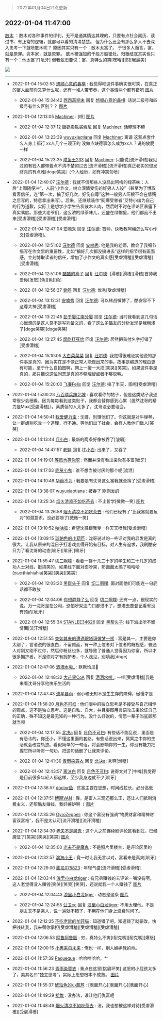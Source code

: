 > 2022年01月04日21点更新
<link rel="stylesheet" href="https://cdn.jsdelivr.net/gh/taotie6/sampleJSON@main/css/photo_show.css">
<meta name="referrer" content="no-referrer" />


 ## 2022-01-04 11:47:00 

 [㪚木](https://www.coolapk.com/feed/32585298?shareKey=MzAwODMyMjI5ZTdlNjFkM2M2OWE~) ：㪚木对各种事件的评判，无不是通其情达其理的，只要有点社会阅历、读过书、有正常的逻辑，就都可以看的清清楚楚。
但为什么还会有那么多人不去深入思考一下就喷㪚木呢？
原因其实只有一个：㪚木太富了。
于很多人而言，富，就是原罪。资本家，就是原罪。
㪚木被强加的千般万般错处<!--break-->，归根结底其实也只有一个：他太富了[呲牙]
但我依旧要说：富，真特么的爽[嘿哈][耶][我最美] 

<div class="album">
<img class="img-item" src="http://image.coolapk.com/feed/2022/0104/11/1081091_22243fe7_8019_8788_394@976x322.png" />
</div>

 ------- 

- 2022-01-04 15:02:53 [想顺心意的鑫棋](uid=3400485) : 我觉得吧这件事确实很可笑，在真正的富人面前你又算什么呢，还有一堆人带节奏，这个事情两个都有错吧 [图片](http://image.coolapk.com/feed/2022/0104/00/3400485_ed0e7e49_6966_5901_606@1080x807.jpeg)

    - 2022-01-04 15:34:42 [西西莴期末](uid=2958256) 回复 [想顺心意的鑫棋](uid=3400485): 话说二级号和四级号有什么区别？？ [图片](http://image.coolapk.com/feed/2022/0104/15/2958256_a03f6263_1681_0795_938@1080x306.jpeg)

- 2022-01-04 12:13:05 [Machiner](uid=3114536) : [喷] [图片](http://image.coolapk.com/feed/2022/0104/12/3114536_9eecc47e_9584_494_569@1369x359.jpeg)

    - 2022-01-04 12:37:12 [砸锅卖铁买索尼](uid=1029752) 回复 [Machiner](uid=3114536): 话糙理不糙 

    - 2022-01-04 13:23:39 [wuyuxiaotiana](uid=686790) 回复 [Machiner](uid=3114536): 离谱 这观点套什么人身上都行 xx人几个三观正的 没做点缺德事怎么成为xx人？说的放屁一样 

    - 2022-01-04 15:23:35 [咸鱼王233](uid=2985530) 回复 [Machiner](uid=3114536): 只能说[流汗滑稽]我见过的有钱人都带着点不清不楚的过去[流汗滑稽][流汗滑稽]真正老实的想发财真的有点难[doge笑哭]（个人经历，如有冲突勿喷） 

- 2022-01-04 12:40:07 [汪尔德](uid=1595236) : 我就不信那些人没品出阿梅的绿茶味：人后“上图随便冲”，人前“小作文，树立深情受伤的好男人人设”（甚至为了博取看客信任，连“第一次，搞了好几次，好伤自尊”这种一般男人压根不会在情殇之后写的，特意拿出来写）。后来，还继续装作“网爆受害者”艾特小编为自己的行为道歉<!--break-->，实际上是想学小学生告状散木人肉，然后时不时在评论区暴露下真实嘴脸。那些大老爷们，这么浓的绿茶味儿，还盛在绿帽里，他们都品不出来[受虐滑稽][受虐滑稽][受虐滑稽] 

    - 2022-01-04 12:47:04 [安喃秀](uid=2237599) 回复 [汪尔德](uid=1595236): 首帅，快教教阿梅怎么写小作文[受虐滑稽]。 

    - 2022-01-04 12:51:02 [汪尔德](uid=1595236) 回复 [安喃秀](uid=2237599): 他是我的老师，教会了我细节描写在作文里的重要性，比如“搞好几次都没搞进去”这样的细节很有画面感，立刻博取读者的信任，增加了小作文的真实感[受虐滑稽][受虐滑稽][受虐滑稽] 

    - 2022-01-04 12:51:06 [酷酷的离子](uid=3425470) 回复 [汪尔德](uid=1595236): [滑稽][滑稽][滑稽]首帅我爱你[发怒][色][色][色] 

    - 2022-01-04 12:56:37 [骨鸽](uid=1169973) 回复 [汪尔德](uid=1595236): 优秀[受虐滑稽] 

    - 2022-01-04 13:12:31 [安喃秀](uid=2237599) 回复 [汪尔德](uid=1595236): 可以转战微博了，酷安容不下这尊大神[受虐滑稽] 

    - 2022-01-04 13:22:45 [彭于晏江南分晏](uid=865013) 回复 [汪尔德](uid=1595236): 当时我看到这几句话心里想的是这人莫不是写刘备文的，看了这么多酷友的分析发现是我粗浅了[doge笑哭][doge笑哭] 

    - 2022-01-04 13:27:45 [腐剧打死给](uid=1391153) 回复 [汪尔德](uid=1595236): 居然把首付名字打错了[受虐滑稽] 

    - 2022-01-04 15:10:05 [大白菜菜菜](uid=2081020) 回复 [汪尔德](uid=1595236): 我觉得很难证实他说的那件事是真的，因为实在是不像正常人能做出来的事。故事是编造的理由更有可能，至于什么自拍图啊，网上一搜一大把[笑哭][笑哭]。如果这件事是真的，那只能说这位同志是真的不够理智或者不够聪明。 

    - 2022-01-04 15:20:00 [飞廉Felix](uid=900024) 回复 [汪尔德](uid=1595236): 搞了半天，图呢[受虐滑稽] 

- 2022-01-04 15:00:23 [八百膘兵蹦北坡](uid=1105274) : 喜欢看你的帖子，但是这类贴子我通常很少会细看，因为每每看到这类贴子，我都会替你感到心累（虽然沈哥的精力是Max[受虐滑稽]）。素质低的人太多了，沈哥没必要理会。 

- 2022-01-04 14:50:41 [我爱健力宝](uid=1805750) : 沈哥，别理他们了。你这就是对牛弹琴，让一群蛆别吃粪一个道理，行不通。等他们出了社会，会有人教他们做人[笑哭] 

- 2022-01-04 14:13:44 [IT小白](uid=1002886) : 最新的两条好像被吞了[皱眉] 

    - 2022-01-04 14:47:57 [老魁](uid=1703096) 回复 [IT小白](uid=1002886): 出来了，又吞了 

- 2022-01-04 14:19:01 [等风也等你呀](uid=1819418) : 然而并没有看出来你有多富[呲牙] 

- 2022-01-04 14:17:03 [乖戾小鬼](uid=3038000) : 谁不想当被讨厌的那个呢[流泪] 

- 2022-01-04 14:10:48 [华而不为](uid=1212555) : 我要是有沈哥这么富我就全捐了[受虐滑稽] 

- 2022-01-04 13:38:07 [wuyuxiaotiana](uid=686790) : 被吞了 刚刚发的 

- 2022-01-04 13:25:34 [烟火清凉不如吃茶去](uid=4279524) : 不止哲学[微微一笑] [图片](http://image.coolapk.com/feed/2022/0104/13/4279524_23544877_3932_587_500@3325x2494.jpeg)

    - 2022-01-04 13:26:58 [烟火清凉不如吃茶去](uid=4279524) : 他们已经有了“比我富就要反对”的潜意识，没必要唠了[微微一笑] 

- 2022-01-04 13:10:52 [咕咕呱](uid=5016203) : 希望沈哥跟我爹一样天天喷我[受虐滑稽] 

- 2022-01-04 13:09:15 [琥珀色的小葫芦](uid=3670859) : 沈哥说过的一些话对我的启发是真的很大，让我从原来的混日子打游戏变得开始有目标，对人生有追求，我刷酷安只为了看沈哥的动态[呲牙][呲牙][呲牙] 

- 2022-01-04 11:59:47 [切二啊噗](uid=2920558) : 看着一群十几二十岁的学生和三十几岁的成功人士对线，挺搞笑的，如果线下面对面吵架，那画面太搞了哈哈哈(ಡωಡ)hiahiahia[笑哭][笑哭][笑哭] 

    - 2022-01-04 12:03:20 [黑帮头子](uid=2838832) 回复 [切二啊噗](uid=2920558): 面对面他们可能连一句屁话都不敢放 

    - 2022-01-04 12:04:06 [你想静静了么](uid=788126) 回复 [切二啊噗](uid=2920558): 还有一点，很现实的说，万一沈哥是在公司，恐怕吵架连门口都进不了，想进去要登记看有没有预约[呲牙] 

    - 2022-01-04 12:55:34 [STANLEE34626](uid=3325205) 回复 [黑帮头子](uid=2838832): 线下派出所不留情面[流汗滑稽] 

- 2022-01-04 12:51:55 [突如其来的遭遇跟塔玛做梦一样](uid=983404) : 富是其一，主要是你太刚了，言语说的很直白，不留颜面，有一种上位者对下位者的既视感，普通人对刚又刚不过你，然后你粉丝也多，就导致了普通人觉得因为你富，所以才很多拥护者，不是你对才有拥护者，个人浅见，别喷我[doge] 

- 2022-01-04 12:47:06 [洒洒水啦_](uid=652939) : 默默恰瓜🍉 

    - 2022-01-04 12:48:32 [大芒果CoA](uid=9758291) 回复 [洒洒水啦_](uid=652939): 一样[受虐滑稽]我是来看沈哥分享他快乐生活的 

- 2022-01-04 12:47:43 [流星暴雨](uid=3302275) : 弱小和无知不是生生存的障碍，傲慢才是 

- 2022-01-04 11:58:20 [月色不可扫](uid=3639201) : 他们眼中的独立思考是不接受与自己相悖的观点，这不是独立思考。这是自私、自大，并且妄图用言语攻击来论证自己的正确，殊不知这是最无知的一种行为。没什么好说的，情愿一辈子当鲨卵那就当呗 

    - 2022-01-04 12:17:55 [北决a](uid=1918537) 回复 [月色不可扫](uid=3639201): 有些话不能乱说，里面是有忌讳的，你还小，不懂这里面的套路。有些话说出来，冥冥之中你的生活就会改变轨迹。看似简单的一句话，将会影响你的一生。你没有能力把握它所以听哥一句劝，把这句话删了让我来评论。 

    - 2022-01-04 12:41:30 [青雨染蓑衣](uid=1535940) 回复 [北决a](uid=1918537): 秀啊[滑稽] 

    - 2022-01-04 12:43:57 [离沫白](uid=2589311) 回复 [月色不可扫](uid=3639201): 说得太对了[牛啤]我觉得是目前很多年轻人都这样，至少我身边就不少[呲牙] 

- 2022-01-04 12:38:57 [doctor鱼](uid=1383402) : 贫富主要在思想，时间线拉长，必分高低 

- 2022-01-04 12:37:51 [博丽VAN](uid=3167897) : 靠，是富人三观还那么正，还让人们抵制消费主义，还帮酷友赚钱，我好嫉妒啊（ [图片](http://image.coolapk.com/feed/2021/1208/09/3167897_db77aaf6_6855_9587_863@340x314.jpeg)

- 2022-01-04 12:35:26 [GyroZeppeli](uid=1623379) : 你这个富没有强调“物质财富和精神财富双富裕”，我不是太认可[流汗滑稽][流汗滑稽] 

- 2022-01-04 12:34:30 [老夫不是魔鬼](uid=872069) : 这个人之前连续剧评论区看到过，已经魔怔了[笑哭][笑哭][笑哭] [图片](http://image.coolapk.com/feed/2022/0104/12/872069_5929457a_0869_2308_915@1080x5535.jpeg)

    - 2022-01-04 12:35:00 [老夫不是魔鬼](uid=872069) : 不是照片里楼主，是评论区里的 

- 2022-01-04 12:32:57 [滨海小王](uid=4859727) : 竟一时让我无言以对，富看来是真爽[呲牙] 

- 2022-01-04 12:29:00 [甜瓜075823](uid=3807071) : 年轻气盛[流汗滑稽][受虐滑稽] 

- 2022-01-04 12:03:44 [浪里小白龙tiger](uid=2360405) : 有兄弟赚钱的去评论一嘴没有啊，这人老觉得没人赚钱[笑哭][笑哭][笑哭]，还说就我一个人赚钱了 [图片](http://image.coolapk.com/feed/2022/0104/12/2360405_9024_3318_922@621x946.jpg)

    - 2022-01-04 12:04:43 [浪里小白龙tiger](uid=2360405) : 动态是这条 [图片](http://image.coolapk.com/feed/2022/0104/12/2360405_9082_7479_792@621x946.jpg)

    - 2022-01-04 12:24:55 [公卫cc](uid=2467712) 回复 [浪里小白龙tiger](uid=2360405): 不用太理他。不是朋友又不是亲人，说一遍就不错了，不用在他们身上浪费时间了。 

- 2022-01-04 12:12:25 [不吃老鼠的加菲猫](uid=1364658) : 知道错了吧，知道错了就要改，快把钱转我，我来替你承担[受虐滑稽][受虐滑稽][受虐滑稽] 

- 2022-01-04 12:06:53 [阿鲁阿鲁园](uid=8744023) : 穷，真特么不爽[t耐克嘴][耐克嘴][爆怒] 

- 2022-01-04 12:00:15 [小惠来自未来](uid=847097) : 俺也一样，别人嫉妒我的帅。 

- 2022-01-04 11:57:39 [Paqueque](uid=685582) : 哈哈哈哈哈，艹 

- 2022-01-04 11:56:23 [青雨染蓑衣](uid=1535940) : 重点在这里[挑眉坏笑]
这里的小屁孩太多了，美其名曰“独立思考”，实际上思想根本不成熟。 [图片](http://image.coolapk.com/feed/2022/0104/11/1535940_1a975584_8583_1563_782@1080x311.jpeg)

- 2022-01-04 11:55:37 [琥珀色的小葫芦](uid=3670859) : [表面开心][表面开心][表面开心] 

- 2022-01-04 11:49:29 [拾惟](uid=1326360) : 没办法，谁让他们仇富呢 

- 2022-01-04 11:48:49 [烟火清凉不如吃茶去](uid=4279524) : 淦，我也想被这样对待[受虐滑稽][受虐滑稽] 

